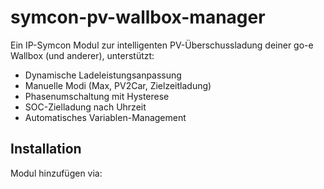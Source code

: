 # symcon-pv-wallbox-manager

Ein IP-Symcon Modul zur intelligenten PV-Überschussladung deiner go-e Wallbox (und anderer), unterstützt:

- Dynamische Ladeleistungsanpassung
- Manuelle Modi (Max, PV2Car, Zielzeitladung)
- Phasenumschaltung mit Hysterese
- SOC-Zielladung nach Uhrzeit
- Automatisches Variablen-Management

## Installation

Modul hinzufügen via:


